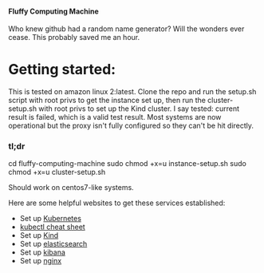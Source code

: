 #### Fluffy Computing Machine

Who knew github had a random name generator? Will the wonders ever cease. This probably saved me an hour.

# Getting started:

This is tested on amazon linux 2:latest. Clone the repo and run the setup.sh script with root privs to get the instance set up, then run the cluster-setup.sh with root privs to set up the Kind cluster. I say tested: current result is failed, which is a valid test result. Most systems are now operational but the proxy isn't fully configured so they can't be hit directly.

### tl;dr

cd fluffy-computing-machine
sudo chmod +x=u instance-setup.sh
sudo chmod +x=u cluster-setup.sh

Should work on centos7-like systems.

Here are some helpful websites to get these services established:
- Set up [Kubernetes](https://kubernetes.io/docs/tasks/tools/install-kubectl/)
- [kubectl cheat sheet](https://kubernetes.io/docs/reference/kubectl/cheatsheet/)
- Set up [Kind](https://kind.sigs.k8s.io/docs/user/quick-start/)
- Set up [elasticsearch](https://www.elastic.co/guide/en/elasticsearch/reference/current/settings.html)
- Set up [kibana](https://www.elastic.co/guide/en/kibana/current/index.html)
- Set up [nginx](https://docs.nginx.com/nginx-ingress-controller/installation/installation-with-manifests/)

